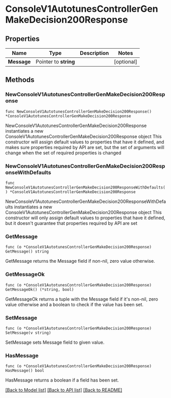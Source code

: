 # ConsoleV1AutotunesControllerGenMakeDecision200Response

## Properties

Name | Type | Description | Notes
------------ | ------------- | ------------- | -------------
**Message** | Pointer to **string** |  | [optional] 

## Methods

### NewConsoleV1AutotunesControllerGenMakeDecision200Response

`func NewConsoleV1AutotunesControllerGenMakeDecision200Response() *ConsoleV1AutotunesControllerGenMakeDecision200Response`

NewConsoleV1AutotunesControllerGenMakeDecision200Response instantiates a new ConsoleV1AutotunesControllerGenMakeDecision200Response object
This constructor will assign default values to properties that have it defined,
and makes sure properties required by API are set, but the set of arguments
will change when the set of required properties is changed

### NewConsoleV1AutotunesControllerGenMakeDecision200ResponseWithDefaults

`func NewConsoleV1AutotunesControllerGenMakeDecision200ResponseWithDefaults() *ConsoleV1AutotunesControllerGenMakeDecision200Response`

NewConsoleV1AutotunesControllerGenMakeDecision200ResponseWithDefaults instantiates a new ConsoleV1AutotunesControllerGenMakeDecision200Response object
This constructor will only assign default values to properties that have it defined,
but it doesn't guarantee that properties required by API are set

### GetMessage

`func (o *ConsoleV1AutotunesControllerGenMakeDecision200Response) GetMessage() string`

GetMessage returns the Message field if non-nil, zero value otherwise.

### GetMessageOk

`func (o *ConsoleV1AutotunesControllerGenMakeDecision200Response) GetMessageOk() (*string, bool)`

GetMessageOk returns a tuple with the Message field if it's non-nil, zero value otherwise
and a boolean to check if the value has been set.

### SetMessage

`func (o *ConsoleV1AutotunesControllerGenMakeDecision200Response) SetMessage(v string)`

SetMessage sets Message field to given value.

### HasMessage

`func (o *ConsoleV1AutotunesControllerGenMakeDecision200Response) HasMessage() bool`

HasMessage returns a boolean if a field has been set.


[[Back to Model list]](../README.md#documentation-for-models) [[Back to API list]](../README.md#documentation-for-api-endpoints) [[Back to README]](../README.md)


